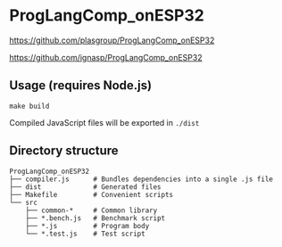 # ProgLangComp_onESP32

https://github.com/plasgroup/ProgLangComp_onESP32

https://github.com/ignasp/ProgLangComp_onESP32

## Usage (requires Node.js)

```
make build
```

Compiled JavaScript files will be exported in `./dist`

## Directory structure

```
ProgLangComp_onESP32
├── compiler.js      # Bundles dependencies into a single .js file
├── dist             # Generated files
├── Makefile         # Convenient scripts
└── src
    ├── common-*     # Common library
    ├── *.bench.js   # Benchmark script
    ├── *.js         # Program body
    └── *.test.js    # Test script
```
